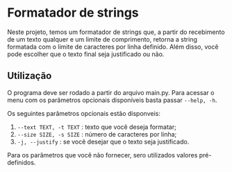 
# Formatador de strings

Neste projeto, temos um formatador de strings que, a partir do recebimento de um texto qualquer e um limite de comprimento, retorna a string formatada com o limite de caracteres por linha definido. Além disso, você pode escolher que o texto final seja justificado ou não.


## Utilização
O programa deve ser rodado a partir do arquivo main.py. Para acessar o menu com os parâmetros opcionais disponíveis basta passar `--help, -h`. 

Os seguintes parâmetros opcionais estão disponveis:
1. `--text TEXT, -t TEXT` : texto que você deseja formatar;
2. `--size SIZE, -s SIZE` : número de caracteres por linha;
3. `-j, --justify`  : se você desejar que o texto seja justificado.

Para os parâmetros que você não fornecer, sero utilizados valores pré-definidos. 

